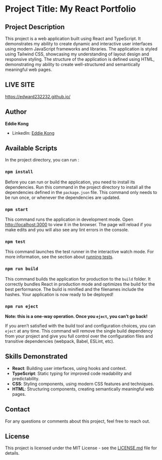 # Project Title: My React Portfolio 

## Project Description

This project is a web application built using React and TypeScript. It demonstrates my ability to create dynamic and interactive user interfaces using modern JavaScript frameworks and libraries. The application is styled using Tailwind CSS, showcasing my understanding of layout design and responsive styling. The structure of the application is defined using HTML, demonstrating my ability to create well-structured and semantically meaningful web pages.

## LIVE SITE
https://edward232232.github.io/

## Author

**Eddie Kong**
- LinkedIn: [Eddie Kong](https://www.linkedin.com/in/eddie-k-7a88514b/)

## Available Scripts

In the project directory, you can run :

### `npm install`

Before you can run or build the application, you need to install its dependencies. Run this command in the project directory to install all the dependencies defined in the `package.json` file. This command only needs to be run once, or whenever the dependencies are updated.

### `npm start`

This command runs the application in development mode. Open [http://localhost:3000](http://localhost:3000) to view it in the browser. The page will reload if you make edits and you will also see any lint errors in the console.

### `npm test`

This command launches the test runner in the interactive watch mode. For more information, see the section about [running tests](https://facebook.github.io/create-react-app/docs/running-tests).

### `npm run build`

This command builds the application for production to the `build` folder. It correctly bundles React in production mode and optimizes the build for the best performance. The build is minified and the filenames include the hashes. Your application is now ready to be deployed!

### `npm run eject`

**Note: this is a one-way operation. Once you `eject`, you can’t go back!**

If you aren’t satisfied with the build tool and configuration choices, you can `eject` at any time. This command will remove the single build dependency from your project and give you full control over the configuration files and transitive dependencies (webpack, Babel, ESLint, etc).

## Skills Demonstrated

- **React**: Building user interfaces, using hooks and context.
- **TypeScript**: Static typing for improved code readability and predictability.
- **CSS**: Styling components, using modern CSS features and techniques.
- **HTML**: Structuring components, creating semantically meaningful web pages.

## Contact

For any questions or comments about this project, feel free to reach out.

## License

This project is licensed under the MIT License - see the [LICENSE.md](LICENSE.md) file for details.
